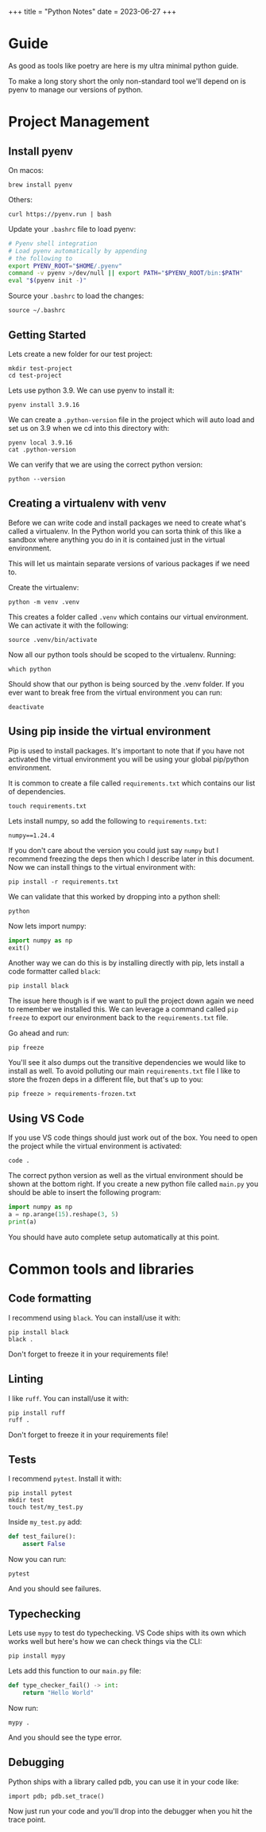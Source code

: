 +++
title = "Python Notes"
date = 2023-06-27
+++

# Guide

As good as tools like poetry are here is my ultra minimal python guide.

To make a long story short the only non-standard tool we'll depend on is pyenv to manage our versions of python.

# Project Management

## Install pyenv

On macos:

    brew install pyenv

Others:

    curl https://pyenv.run | bash

Update your `.bashrc` file to load pyenv:

```bash
# Pyenv shell integration
# Load pyenv automatically by appending
# the following to
export PYENV_ROOT="$HOME/.pyenv"
command -v pyenv >/dev/null || export PATH="$PYENV_ROOT/bin:$PATH"
eval "$(pyenv init -)"
```

Source your `.bashrc` to load the changes:

    source ~/.bashrc

## Getting Started

Lets create a new folder for our test project:

    mkdir test-project
    cd test-project

Lets use python 3.9. We can use pyenv to install it:

    pyenv install 3.9.16

We can create a `.python-version` file in the project which will auto
load and set us on 3.9 when we cd into this directory with:

    pyenv local 3.9.16
    cat .python-version

We can verify that we are using the correct python version:

    python --version

## Creating a virtualenv with venv

Before we can write code and install packages we need to create what's called a virtualenv. In the Python world
you can sorta think of this like a sandbox where anything you do in it is contained just in the virtual environment.

This will let us maintain separate versions of various packages if we need to.

Create the virtualenv:

    python -m venv .venv

This creates a folder called `.venv` which contains our virtual environment. We can activate it with the following:

    source .venv/bin/activate

Now all our python tools should be scoped to the virtualenv. Running:

    which python

Should show that our python is being sourced by the .venv folder. If you ever want to break free from the virtual environment
you can run:

    deactivate

## Using pip inside the virtual environment

Pip is used to install packages. It's important to note that if you have not activated the virtual environment you will be using your
global pip/python environment.

It is common to create a file called `requirements.txt` which contains our list of dependencies.

    touch requirements.txt

Lets install numpy, so add the following to `requirements.txt`:

    numpy==1.24.4

If you don't care about the version you could just say `numpy` but I recommend freezing the deps then which I describe later in this document. Now we can install things to the virtual environment with:

    pip install -r requirements.txt

We can validate that this worked by dropping into a python shell:

    python

Now lets import numpy:

```python
import numpy as np
exit()
```

Another way we can do this is by installing directly with pip, lets install a code formatter called `black`:

    pip install black

The issue here though is if we want to pull the project down again we need to remember we installed this. We can leverage
a command called `pip freeze` to export our environment back to the `requirements.txt` file.

Go ahead and run:

    pip freeze

You'll see it also dumps out the transitive dependencies we would like to install as well. To avoid polluting our main `requirements.txt` file
I like to store the frozen deps in a different file, but that's up to you:

    pip freeze > requirements-frozen.txt

## Using VS Code

If you use VS code things should just work out of the box. You need to open the project while the virtual environment is activated:

    code .

The correct python version as well as the virtual environment should be shown at the bottom right. If you create a new python file called `main.py`
you should be able to insert the following program:

```python
import numpy as np
a = np.arange(15).reshape(3, 5)
print(a)
```

You should have auto complete setup automatically at this point.

# Common tools and libraries

## Code formatting

I recommend using `black`. You can install/use it with:

    pip install black
    black .

Don't forget to freeze it in your requirements file!

## Linting

I like `ruff`. You can install/use it with:

    pip install ruff
    ruff .

Don't forget to freeze it in your requirements file!

## Tests

I recommend `pytest`. Install it with:

    pip install pytest
    mkdir test
    touch test/my_test.py

Inside `my_test.py` add:

```python
def test_failure():
    assert False
```

Now you can run:

    pytest

And you should see failures.

## Typechecking

Lets use `mypy` to test do typechecking. VS Code ships with its own which works well but here's how we can
check things via the CLI:

    pip install mypy

Lets add this function to our `main.py` file:

```python
def type_checker_fail() -> int:
    return "Hello World"
```

Now run:

    mypy .

And you should see the type error.

## Debugging

Python ships with a library called pdb, you can use it in your code like:

    import pdb; pdb.set_trace()

Now just run your code and you'll drop into the debugger when you hit the trace point.
